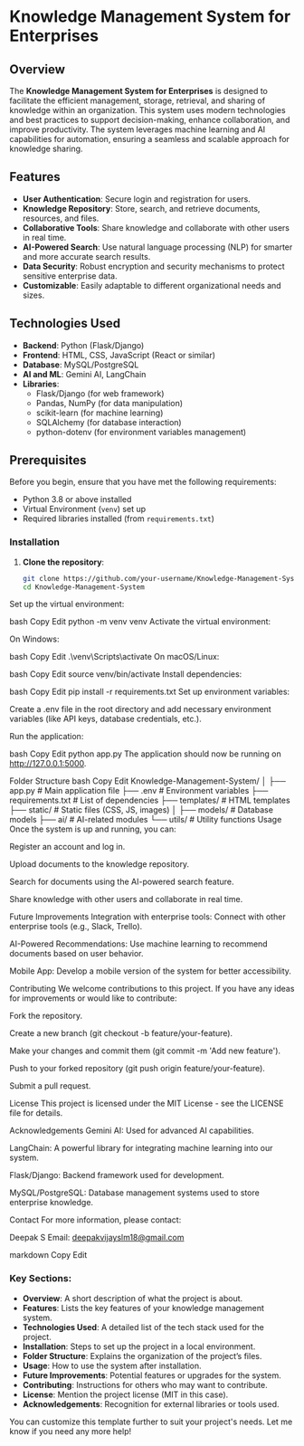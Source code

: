  # Knowledge Management System for Enterprises

## Overview

The **Knowledge Management System for Enterprises** is designed to facilitate the efficient management, storage, retrieval, and sharing of knowledge within an organization. This system uses modern technologies and best practices to support decision-making, enhance collaboration, and improve productivity. The system leverages machine learning and AI capabilities for automation, ensuring a seamless and scalable approach for knowledge sharing.

## Features

- **User Authentication**: Secure login and registration for users.
- **Knowledge Repository**: Store, search, and retrieve documents, resources, and files.
- **Collaborative Tools**: Share knowledge and collaborate with other users in real time.
- **AI-Powered Search**: Use natural language processing (NLP) for smarter and more accurate search results.
- **Data Security**: Robust encryption and security mechanisms to protect sensitive enterprise data.
- **Customizable**: Easily adaptable to different organizational needs and sizes.

## Technologies Used

- **Backend**: Python (Flask/Django)
- **Frontend**: HTML, CSS, JavaScript (React or similar)
- **Database**: MySQL/PostgreSQL
- **AI and ML**: Gemini AI, LangChain
- **Libraries**: 
  - Flask/Django (for web framework)
  - Pandas, NumPy (for data manipulation)
  - scikit-learn (for machine learning)
  - SQLAlchemy (for database interaction)
  - python-dotenv (for environment variables management)
  
## Prerequisites

Before you begin, ensure that you have met the following requirements:

- Python 3.8 or above installed
- Virtual Environment (`venv`) set up
- Required libraries installed (from `requirements.txt`)

### Installation

1. **Clone the repository**:

   ```bash
   git clone https://github.com/your-username/Knowledge-Management-System.git
   cd Knowledge-Management-System
Set up the virtual environment:

bash
Copy
Edit
python -m venv venv
Activate the virtual environment:

On Windows:

bash
Copy
Edit
.\venv\Scripts\activate
On macOS/Linux:

bash
Copy
Edit
source venv/bin/activate
Install dependencies:

bash
Copy
Edit
pip install -r requirements.txt
Set up environment variables:

Create a .env file in the root directory and add necessary environment variables (like API keys, database credentials, etc.).

Run the application:

bash
Copy
Edit
python app.py
The application should now be running on http://127.0.0.1:5000.

Folder Structure
bash
Copy
Edit
Knowledge-Management-System/
│
├── app.py                  # Main application file
├── .env                    # Environment variables
├── requirements.txt        # List of dependencies
├── templates/              # HTML templates
├── static/                 # Static files (CSS, JS, images)
│
├── models/                 # Database models
├── ai/                     # AI-related modules
└── utils/                  # Utility functions
Usage
Once the system is up and running, you can:

Register an account and log in.

Upload documents to the knowledge repository.

Search for documents using the AI-powered search feature.

Share knowledge with other users and collaborate in real time.

Future Improvements
Integration with enterprise tools: Connect with other enterprise tools (e.g., Slack, Trello).

AI-Powered Recommendations: Use machine learning to recommend documents based on user behavior.

Mobile App: Develop a mobile version of the system for better accessibility.

Contributing
We welcome contributions to this project. If you have any ideas for improvements or would like to contribute:

Fork the repository.

Create a new branch (git checkout -b feature/your-feature).

Make your changes and commit them (git commit -m 'Add new feature').

Push to your forked repository (git push origin feature/your-feature).

Submit a pull request.

License
This project is licensed under the MIT License - see the LICENSE file for details.

Acknowledgements
Gemini AI: Used for advanced AI capabilities.

LangChain: A powerful library for integrating machine learning into our system.

Flask/Django: Backend framework used for development.

MySQL/PostgreSQL: Database management systems used to store enterprise knowledge.

Contact
For more information, please contact:

Deepak S
Email: deepakvijayslm18@gmail.com

markdown
Copy
Edit

### Key Sections:
- **Overview**: A short description of what the project is about.
- **Features**: Lists the key features of your knowledge management system.
- **Technologies Used**: A detailed list of the tech stack used for the project.
- **Installation**: Steps to set up the project in a local environment.
- **Folder Structure**: Explains the organization of the project’s files.
- **Usage**: How to use the system after installation.
- **Future Improvements**: Potential features or upgrades for the system.
- **Contributing**: Instructions for others who may want to contribute.
- **License**: Mention the project license (MIT in this case).
- **Acknowledgements**: Recognition for external libraries or tools used.

You can customize this template further to suit your project's needs. Let me know if you need any more help!






